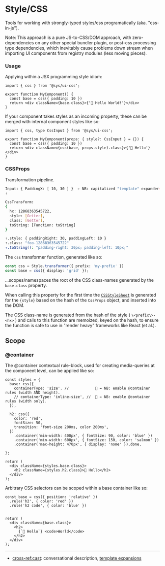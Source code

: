 # Style/CSS
Tools for working with strongly-typed styles/css programatically (aka. "css-in-js").

Note: This approach is a pure JS-to-CSS/DOM approach, with zero-dependencies on any other
special bundler plugin, or post-css processing type dependencies, which inevitably cause 
problems down stream when importing UI components from registry modules (less moving pieces).


### Usage
Applying within a JSX programming style idiom:

```tsx
import { css } from '@sys/ui-css';

export function MyComponent() {
  const base = css({ padding: 10 })
  return <div className={base.class}>{'👋 Hello World!'}</div>
}
```


If your component takes styles as an incoming property, these can be merged with 
internal component styles like so:


```tsx
import { css, type CssInput } from '@sys/ui-css';

export function MyComponent(props: { style?: CssInput } = {}) {
  const base = css({ padding: 10 })
  return <div className={css(base, props.style).class}>{'👋 Hello'}</div>
}
```



### CSSProps
Transformation pipeline.

```bash
Input: { PaddingX: [ 10, 30 ] }  ← NB: capitalized "template" expander(s).
↓

CssTransform:
{
  hx: 12868363545722,
  style: [Getter],
  class: [Getter],
  toString: [Function: toString]
}

↑.style: { paddingRight: 30, paddingLeft: 10 }
↑.class: "foo-12868363545722"
↑.toString(): "padding-right: 30px; padding-left: 10px;"

```

The `css` transformer function, generated like so:

```ts
const css = Style.transformer({ prefix: 'my-prefix' })
const base = css({ display: 'grid' });
```

...scopes/namespaces the root of the CSS class-names generated by the `base.class` property.  

When calling this property for the first time the [`CSSStyleSheet`](https://developer.mozilla.org/en-US/docs/Web/API/CSSStyleSheet) is generated
for the `{style}` based on the hash of the `CssProps` object, and inserted into the DOM.

The CSS class-name is generated from the hash of the style ( `\<prefix\>-<hx>` ) 
and calls to this function are memoized, keyed on the hash, to ensure the function 
is safe to use in "render heavy" frameworks like React (et al.).

## Scope

### @container 

The @container contextual rule-block, used for creating media-queries at the component level, can be
applied like so:

```tsx
const styles = {
  base: css({
    containerType: 'size', //            🌼 ← NB: enable @container rules (width AND height).
    // containerType: 'inline-size', //  🌼 ← NB: enable @container rules (width only).
  }),

  h2: css({
    color: 'red',
    fontSize: 50,
    transition: 'font-size 200ms, color 200ms',
  })
    .container('min-width: 400px', { fontSize: 90, color: 'blue' })
    .container('min-width: 600px', { fontSize: 150, color: 'salmon' })
    .container('max-height: 470px', { display: 'none' }).done,

};

return (
  <div className={styles.base.class}>
    <h2 className={styles.h2.class}>👋 Hello</h2>
  </div>
);
```

Arbitrary CSS selectors can be scoped within a base container like so:

```tsx
const base = css({ position: 'relative' })
  .rule('h2', { color: 'red' })
  .rule('h2 code', { color: 'blue' })
 

return (
  <div className={base.class}>
    <h2>
      {`👋 Hello`} <code>World</code>
    </h2>
  </div>
);
```


---
- [cross-ref:cast](https://warpcast.com/pjc/0x59783042): conversational description, [template expansions](https://warpcast.com/pjc/0xa908939e)